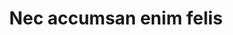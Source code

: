 ---
title: Nec accumsan enim felis
tagline: Maecenas eleifend tellus ut turpis eleifend, vitae pretium faucibus.
image: images/fulls/03.jpg
thumbnail: images/thumbs/03.jpg
---